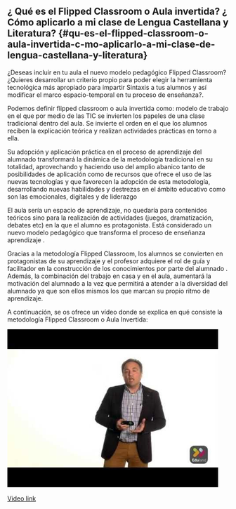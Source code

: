 ## ¿ Qué es el Flipped Classroom o Aula invertida? ¿ Cómo aplicarlo a mi clase de Lengua Castellana y Literatura? {#qu-es-el-flipped-classroom-o-aula-invertida-c-mo-aplicarlo-a-mi-clase-de-lengua-castellana-y-literatura}

¿Deseas incluir en tu aula el nuevo modelo pedagógico Flipped Classroom? ¿Quieres desarrollar un criterio propio para poder elegir la herramienta tecnológica más apropiado para impartir Sintaxis a tus alumnos y así modificar el marco espacio-temporal en tu proceso de enseñanza?.

Podemos definir flipped classroom o aula invertida como: modelo de trabajo en el que por medio de las TIC se invierten los papeles de una clase tradicional dentro del aula. Se invierte el orden en el que los alumnos reciben la explicación teórica y realizan actividades prácticas en torno a ella.

Su adopción y aplicación práctica en el proceso de aprendizaje del alumnado transformará la dinámica de la metodología tradicional en su totalidad, aprovechando y haciendo uso del amplio abanico tanto de posibilidades de aplicación como de recursos que ofrece el uso de las nuevas tecnologías y que favorecen la adopción de esta metodología, desarrollando nuevas habilidades y destrezas en el ámbito educativo como son las emocionales, digitales y de liderazgo

El aula sería un espacio de aprendizaje, no quedaría para contenidos teóricos sino para la realización de actividades (juegos, dramatización, debates etc) en la que el alumno es protagonista. Está considerado un nuevo modelo pedagógico que transforma el proceso de enseñanza aprendizaje .

Gracias a la metodología Flipped Classroom, los alumnos se convierten en protagonistas de su aprendizaje y el profesor adquiere el rol de guía y facilitador en la construcción de los conocimientos por parte del alumnado . Además, la combinación del trabajo en casa y en el aula, aumentará la motivación del alumnado a la vez que permitirá a atender a la diversidad del alumnado ya que son ellos mismos los que marcan su propio ritmo de aprendizaje.

A continuación, se os ofrece un vídeo donde se explica en qué consiste la metodología Flipped Classroom o Aula Invertida:

![adb9c9ad.jpg](images/image150.jpg)

[Video link](https://www.google.com/url?q=http://youtube.com/watch?v%3DBdd_Dr7QUQ4&sa=D&ust=1509617244693000&usg=AFQjCNFTV3mAxaT8rf9eIp8ChNoBCTBLPA)